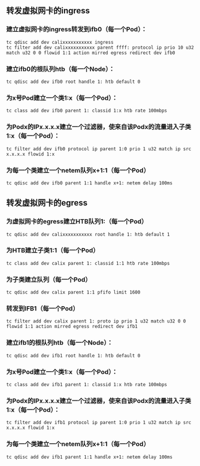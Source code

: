 ## 转发虚拟网卡的ingress
### 建立虚拟网卡的ingress转发到ifb0（每一个Pod）：
```
tc qdisc add dev calixxxxxxxxxxx ingress
tc filter add dev calixxxxxxxxxxx parent ffff: protocol ip prio 10 u32 match u32 0 0 flowid 1:1 action mirred egress redirect dev ifb0
```

### 建立ifb0的根队列htb（每一个Node）：
```
tc qdisc add dev ifb0 root handle 1: htb default 0
```

### 为x号Pod建立一个类1:x（每一个Pod）：
```
tc class add dev ifb0 parent 1: classid 1:x htb rate 100mbps
```

### 为Podx的IPx.x.x.x建立一个过滤器，使来自该Podx的流量进入子类1:x（每一个Pod）：
```
tc filter add dev ifb0 protocol ip parent 1:0 prio 1 u32 match ip src x.x.x.x flowid 1:x
```
### 为每一个类建立一个netem队列x+1:1（每一个Pod）
```
tc qdisc add dev ifb0 parent 1:1 handle x+1: netem delay 100ms
```
## 转发虚拟网卡的egress
### 为虚拟网卡的egress建立HTB队列1:（每一个Pod）
```
tc qdisc add dev calixxxxxxxxxxx root handle 1: htb default 1
```

### 为HTB建立子类1:1（每一个Pod）
```
tc class add dev calix parent 1: classid 1:1 htb rate 100mbps
```

### 为子类建立队列（每一个Pod）
```
tc qdisc add dev calix parent 1:1 pfifo limit 1600
```

### 转发到IFB1（每一个Pod）
```
tc filter add dev calix parent 1: proto ip prio 1 u32 match u32 0 0 flowid 1:1 action mirred egress redirect dev ifb1
```

### 建立ifb1的根队列htb（每一个Node）：
```
tc qdisc add dev ifb1 root handle 1: htb default 0
```

### 为x号Pod建立一个类1:x（每一个Pod）：
```
tc class add dev ifb1 parent 1: classid 1:x htb rate 100mbps
```

### 为Podx的IPx.x.x.x建立一个过滤器，使来自该Podx的流量进入子类1:x（每一个Pod）：
```
tc filter add dev ifb1 protocol ip parent 1:0 prio 1 u32 match ip src x.x.x.x flowid 1:x
```
### 为每一个类建立一个netem队列x+1:1（每一个Pod）
```
tc qdisc add dev ifb1 parent 1:1 handle x+1: netem delay 100ms
```
